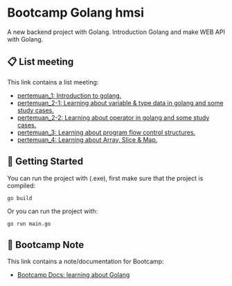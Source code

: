 # Bootcamp Golang hmsi

A new backend project with Golang. Introduction Golang and make WEB API with Golang.

## 📋 List meeting
This link contains a list meeting:
- [pertemuan_1: Introduction to golang.](https://github.com/kisahtegar/Golang/tree/main/demo/bootcamp_go_hmsi/pertemuan_1)
- [pertemuan_2-1: Learning about variable & type data in golang and some study cases.](https://github.com/kisahtegar/Golang/tree/main/demo/bootcamp_go_hmsi/pertemuan_2-1)
- [pertemuan_2-2: Learning about operator in golang and some study cases.](https://github.com/kisahtegar/Golang/tree/main/demo/bootcamp_go_hmsi/pertemuan_2-2)
- [pertemuan_3: Learning about program flow control structures.](https://github.com/kisahtegar/Golang/tree/main/demo/bootcamp_go_hmsi/pertemuan_3)
- [pertemuan_4: Learning about Array, Slice & Map.](https://github.com/kisahtegar/Golang/tree/main/demo/bootcamp_go_hmsi/pertemuan_4)

## 🧪 Getting Started
You can run the project with (.exe), first make sure that the project is compiled:

    go build

Or you can run the project with:

    go run main.go

## 📝 Bootcamp Note
This link contains a note/documentation for Bootcamp:
- [Bootcamp Docs: learning about Golang](https://drive.google.com/drive/folders/14fco3zw_Yt2DDrUZKvif-5nai9nUFooC?usp=sharing)
